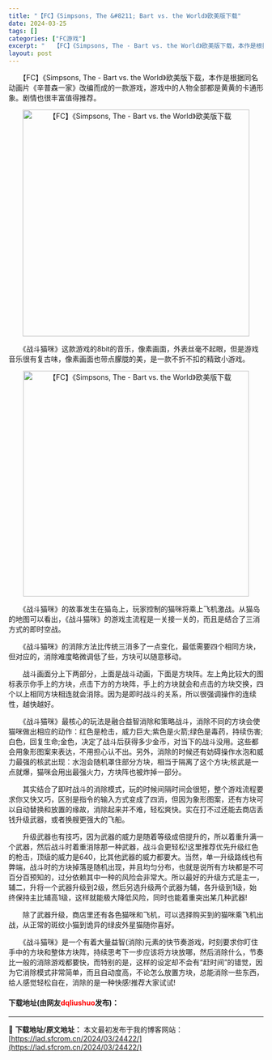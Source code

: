 ```yaml
---
title: "【FC】《Simpsons, The &#8211; Bart vs. the World》欧美版下载"
date: 2024-03-25
tags: []
categories: ["FC游戏"]
excerpt: "　　【FC】《Simpsons, The - Bart vs. the World》欧美版下载，本作是根据同名动画片《辛普森一家》改编而成的一款游戏，游戏中的人物全部都是黄黄的卡通形象。剧情也很丰富值得推荐。 　　《战斗猫咪》这款游戏的8bit的音乐，像素画面，外表丝毫不起眼，但是游戏音乐很有复古味&hellip;"
layout: post
---
```


 <p>　　【FC】《Simpsons, The - Bart vs. the World》欧美版下载，本作是根据同名动画片《辛普森一家》改编而成的一款游戏，游戏中的人物全部都是黄黄的卡通形象。剧情也很丰富值得推荐。</p> <p align="center"><img align="" border="0" src="https://lad.sfcrom.cn/wp-content/uploads/2024/03/20240325_660199f8b22b8.png" width="448" alt="【FC】《Simpsons, The - Bart vs. the World》欧美版下载" /></p> <p>　　《战斗猫咪》这款游戏的8bit的音乐，像素画面，外表丝毫不起眼，但是游戏音乐很有复古味，像素画面也带点朦胧的美，是一款不折不扣的精致小游戏。</p> <p align="center"><img align="" border="0" src="https://lad.sfcrom.cn/wp-content/uploads/2024/03/20240325_660199fa7fc45.png" width="446" alt="【FC】《Simpsons, The - Bart vs. the World》欧美版下载" /></p> <p>　　《战斗猫咪》的故事发生在猫岛上，玩家控制的猫咪将乘上飞机激战。从猫岛的地图可以看出，《战斗猫咪》的游戏主流程是一关接一关的，而且是结合了三消方式的即时空战。</p> <p>　　《战斗猫咪》的消除方法比传统三消多了一点变化，最低需要四个相同方块，但对应的，消除难度略微调低了些，方块可以随意移动。</p> <p>　　战斗画面分上下两部分，上面是战斗动画，下面是方块阵。左上角比较大的图标表示你手上的方块，点击下方的方块阵，手上的方块就会和点击的方块交换，四个以上相同方块相连就会消除。因为是即时战斗的关系，所以很强调操作的连续性，越快越好。</p> <p>　　《战斗猫咪》最核心的玩法是融合益智消除和策略战斗，消除不同的方块会使猫咪做出相应的动作：红色是枪击，威力巨大;紫色是火箭;绿色是毒药，持续伤害;白色，回复生命;金色，决定了战斗后获得多少金币，对当下的战斗没用。这些都会用象形图案来表达，不用担心认不出。另外，消除的时候还有妨碍操作水泡和威力最强的核武出现：水泡会随机罩住部分方块，相当于隔离了这个方块;核武是一点就爆，猫咪会用出最强火力，方块阵也被炸掉一部分。</p> <p>　　其实结合了即时战斗的消除模式，玩的时候间隔时间会很短，整个游戏流程要求你又快又巧，区别是指令的输入方式变成了四消，但因为象形图案，还有方块可以自动替换和放置的缘故，消除起来并不难，轻松爽快。实在打不过还能去商店丢钱升级武器，或者换艘更强大的飞船。</p> <p>　　升级武器也有技巧，因为武器的威力是随着等级成倍提升的，所以着重升满一个武器，然后战斗时着重消除那一种武器，战斗会更轻松!这里推荐优先升级红色的枪击，顶级的威力是640，比其他武器的威力都要大。当然，单一升级路线也有弊端，战斗时的方块掉落是随机出现，并且均匀分布，也就是说所有方块都是不可百分百预知的，过分依赖其中一种的风险会非常大。所以最好的升级方式是主一，辅二，升将一个武器升级到2级，然后另选升级两个武器为辅，各升级到1级，始终保持主比辅高1级，这样就能极大降低风险，同时也能着重突出某几种武器!</p> <p>　　除了武器升级，商店里还有各色猫咪和飞机，可以选择购买到的猫咪乘飞机出战，从正常的斑纹小猫到诡异的绿皮外星猫随你喜好。</p> <p>　　《战斗猫咪》是一个有着大量益智(消除)元素的快节奏游戏，时刻要求你盯住手中的方块和整体方块阵，持续思考下一步应该将方块放哪，然后消除什么，节奏比一般的消除游戏都要快，而特别的是，这样的设定却不会有&ldquo;赶时间&rdquo;的错觉，因为它消除模式非常简单，而且自动度高，不论怎么放置方块，总能消除一些东西，给人感觉轻松自在，消除的是一种快感!推荐大家试试!</p> <p><h4>下载地址(由网友<font color="red">dqliushuo</font>发布)：</h4></p> 

---
📖 **下载地址/原文地址：** 本文最初发布于我的博客网站：[https://lad.sfcrom.cn/2024/03/24422/](https://lad.sfcrom.cn/2024/03/24422/)
